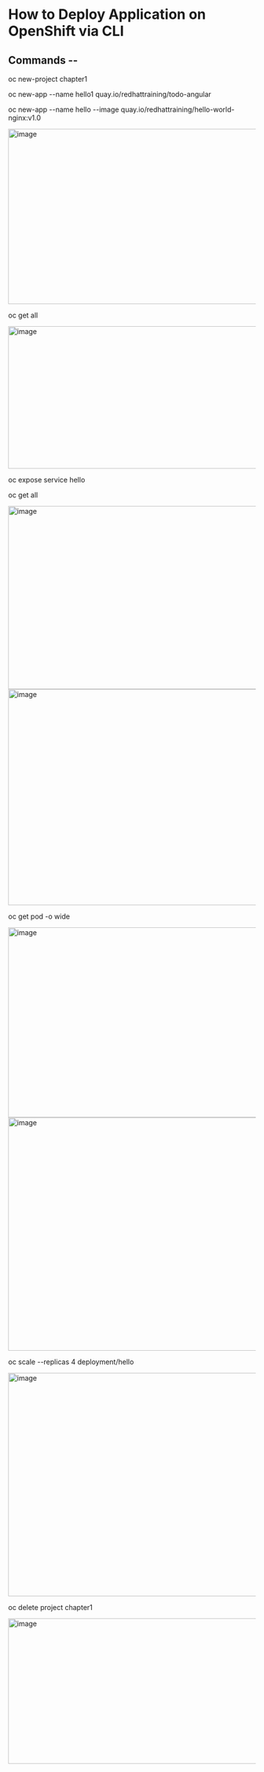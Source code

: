 # How to Deploy Application on OpenShift via CLI 

## Commands --  

oc new-project chapter1  

oc new-app --name hello1 quay.io/redhattraining/todo-angular

oc new-app --name hello --image quay.io/redhattraining/hello-world-nginx:v1.0  


<img width="832" height="357" alt="image" src="https://github.com/user-attachments/assets/b4bdde73-9e90-4edc-82a8-d2aaaa19c748" />

oc get all  

<img width="837" height="290" alt="image" src="https://github.com/user-attachments/assets/67291901-6f0c-41bf-aff0-3f6fcebfb1d1" />

oc expose service hello  

oc get all  


<img width="822" height="373" alt="image" src="https://github.com/user-attachments/assets/97caca60-5064-4de9-84e0-ad10640d15ec" />


<img width="852" height="440" alt="image" src="https://github.com/user-attachments/assets/8fcd06d4-d9b3-4f56-a8cf-98ae17d73e3b" />




oc get pod -o wide  

<img width="828" height="387" alt="image" src="https://github.com/user-attachments/assets/73528c13-602c-4b91-93a6-b2b5961bc110" />

<img width="822" height="475" alt="image" src="https://github.com/user-attachments/assets/15b08c81-d49a-459d-be0f-a5d0c20d6c86" />



oc scale --replicas 4 deployment/hello  

<img width="827" height="455" alt="image" src="https://github.com/user-attachments/assets/2d269218-0f66-4ec1-bc0d-c9cd7f723b35" />





oc delete project chapter1

<img width="822" height="296" alt="image" src="https://github.com/user-attachments/assets/5c809bc4-9093-452b-b974-d9fc38b7eb01" />




